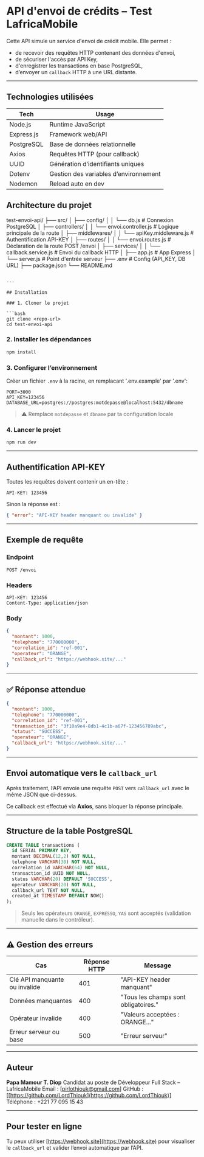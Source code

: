 
#  API d'envoi de crédits – Test LafricaMobile

Cette API simule un service d'envoi de crédit mobile. Elle permet :
- de recevoir des requêtes HTTP contenant des données d'envoi,
- de sécuriser l'accès par API Key,
- d'enregistrer les transactions en base PostgreSQL,
- d’envoyer un `callback` HTTP à une URL distante.

---

## Technologies utilisées

| Tech          | Usage                                 |
|---------------|----------------------------------------|
| Node.js       | Runtime JavaScript                     |
| Express.js    | Framework web/API                      |
| PostgreSQL    | Base de données relationnelle          |
| Axios         | Requêtes HTTP (pour callback)          |
| UUID          | Génération d’identifiants uniques      |
| Dotenv        | Gestion des variables d’environnement  |
| Nodemon       | Reload auto en dev                     |


## Architecture du projet


test-envoi-api/
├── src/
│   ├── config/
│   │   └── db.js                  # Connexion PostgreSQL
│   ├── controllers/
│   │   └── envoi.controller.js   # Logique principale de la route
│   ├── middlewares/
│   │   └── apiKey.middleware.js  # Authentification API-KEY
│   ├── routes/
│   │   └── envoi.routes.js        # Déclaration de la route POST /envoi
│   ├── services/
│   │   └── callback.service.js   # Envoi du callback HTTP
│   ├── app.js                    # App Express
│   └── server.js                 # Point d'entrée serveur
├── .env                          # Config (API\_KEY, DB URL)
├── package.json
└── README.md

````

---

## Installation

### 1. Cloner le projet

```bash
git clone <repo-url>
cd test-envoi-api
````

### 2. Installer les dépendances

```bash
npm install
```

### 3. Configurer l’environnement

Créer un fichier `.env` à la racine, en remplacant '.env.example' par '.env':

```env
PORT=3000
API_KEY=123456
DATABASE_URL=postgres://postgres:motdepasse@localhost:5432/dbname
```

> ⚠️ Remplace `motdepasse` et `dbname` par ta configuration locale

### 4. Lancer le projet

```bash
npm run dev
```

---

## Authentification API-KEY

Toutes les requêtes doivent contenir un en-tête :

```http
API-KEY: 123456
```

Sinon la réponse est :

```json
{ "error": "API-KEY header manquant ou invalide" }
```

---

## Exemple de requête

### Endpoint

```http
POST /envoi
```

### Headers

```http
API-KEY: 123456
Content-Type: application/json
```

### Body

```json
{
  "montant": 1000,
  "telephone": "770000000",
  "correlation_id": "ref-001",
  "operateur": "ORANGE",
  "callback_url": "https://webhook.site/..."
}
```

---

## ✅ Réponse attendue

```json
{
  "montant": 1000,
  "telephone": "770000000",
  "correlation_id": "ref-001",
  "transaction_id": "3f10a9e4-8db1-4c1b-a67f-123456789abc",
  "status": "SUCCESS",
  "operateur": "ORANGE",
  "callback_url": "https://webhook.site/..."
}
```

---

##  Envoi automatique vers le `callback_url`

Après traitement, l’API envoie une requête `POST` vers `callback_url` avec le même JSON que ci-dessus.

Ce callback est effectué via **Axios**, sans bloquer la réponse principale.

---

##  Structure de la table PostgreSQL

```sql
CREATE TABLE transactions (
  id SERIAL PRIMARY KEY,
  montant DECIMAL(12,2) NOT NULL,
  telephone VARCHAR(30) NOT NULL,
  correlation_id VARCHAR(64) NOT NULL,
  transaction_id UUID NOT NULL,
  status VARCHAR(20) DEFAULT 'SUCCESS',
  operateur VARCHAR(20) NOT NULL,
  callback_url TEXT NOT NULL,
  created_at TIMESTAMP DEFAULT NOW()
);
```

> Seuls les opérateurs `ORANGE`, `EXPRESSO`, `YAS` sont acceptés (validation manuelle dans le contrôleur).

---

## ⚠️ Gestion des erreurs

| Cas                           | Réponse HTTP | Message                              |
| ----------------------------- | ------------ | ------------------------------------ |
| Clé API manquante ou invalide | 401          | "API-KEY header manquant"            |
| Données manquantes            | 400          | "Tous les champs sont obligatoires." |
| Opérateur invalide            | 400          | "Valeurs acceptées : ORANGE..."      |
| Erreur serveur ou base        | 500          | "Erreur serveur"                     |

---



##  Auteur

**Papa Mamour T. Diop**
Candidat au poste de Développeur Full Stack – LafricaMobile
 Email : \[[pirlothiouk@gmail.com](mailto:pirlothiouk@gmail.com)]
 GitHub : \[[https://github.com/LordThiouk](https://github.com/LordThiouk)]
 Téléphone : +221 77 095 15 43

---

##  Pour tester en ligne

Tu peux utiliser [https://webhook.site](https://webhook.site) pour visualiser le `callback_url` et valider l’envoi automatique par l’API.
